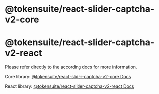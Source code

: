 # @tokensuite/react-slider-captcha-v2-core
# @tokensuite/react-slider-captcha-v2-react

Please refer directly to the according docs for more information.

Core library: [@tokensuite/react-slider-captcha-v2-core Docs](core/README.md)

React library: [@tokensuite/react-slider-captcha-v2-react Docs](react/README.md)
